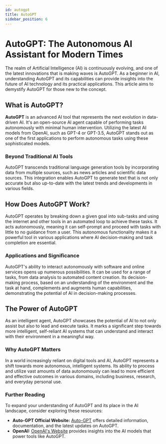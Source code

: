 ```yaml
---
id: autogpt
title: AutoGPT
sidebar_position: 6
---
```

# AutoGPT: The Autonomous AI Assistant for Modern Times

The realm of Artificial Intelligence (AI) is continuously evolving, and one of the latest innovations that is making waves is AutoGPT. As a beginner in AI, understanding AutoGPT and its capabilities can provide insights into the future of AI technology and its practical applications. This article aims to demystify AutoGPT for those new to the concept.

## What is AutoGPT?

**AutoGPT** is an advanced AI tool that represents the next evolution in data-driven AI. It's an open-source AI agent capable of performing tasks autonomously with minimal human intervention. Utilizing the latest AI models from OpenAI, such as GPT-4 or GPT-3.5, AutoGPT stands out as one of the first applications to perform autonomous tasks using these sophisticated models.

### Beyond Traditional AI Tools

AutoGPT transcends traditional language generation tools by incorporating data from multiple sources, such as news articles and scientific data sources. This integration enables AutoGPT to generate text that is not only accurate but also up-to-date with the latest trends and developments in various fields.

## How Does AutoGPT Work?

AutoGPT operates by breaking down a given goal into sub-tasks and using the internet and other tools in an automated loop to achieve these tasks. It acts autonomously, meaning it can self-prompt and proceed with tasks with little to no guidance from a user. This autonomous functionality makes it a powerful tool in various applications where AI decision-making and task completion are essential.

### Applications and Significance

AutoGPT's ability to interact autonomously with software and online services opens up numerous possibilities. It can be used for a range of tasks, from data analysis to automated content creation. Its decision-making process, based on an understanding of the environment and the task at hand, complements and augments human capabilities, demonstrating the potential of AI in decision-making processes.

## The Power of AutoGPT

As an intelligent agent, AutoGPT showcases the potential of AI to not only assist but also to lead and execute tasks. It marks a significant step towards more intelligent, self-reliant AI systems that can understand and interact with their environment in a meaningful way.

### Why AutoGPT Matters

In a world increasingly reliant on digital tools and AI, AutoGPT represents a shift towards more autonomous, intelligent systems. Its ability to process and utilize vast amounts of data autonomously can lead to more efficient and effective outcomes in various domains, including business, research, and everyday personal use.

### Further Reading

To expand your understanding of AutoGPT and its place in the AI landscape, consider exploring these resources:

- **Auto-GPT Official Website:** [Auto-GPT](https://auto-gpt.ai) offers detailed information, documentation, and the latest updates on AutoGPT.
- **OpenAI:** [OpenAI's Website](https://openai.com/) provides insights into the AI models that power tools like AutoGPT.